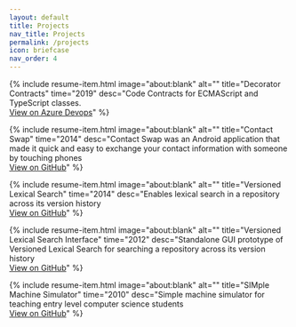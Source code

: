 ```yaml
---
layout: default
title: Projects
nav_title: Projects
permalink: /projects
icon: briefcase
nav_order: 4
---
```


{% include resume-item.html
  image="about:blank"
  alt=""
  title="Decorator Contracts"
  time="2019"
  desc="Code Contracts for ECMAScript and TypeScript classes.<br>
  <a href='https://dev.azure.com/thenewobjective/decorator-contracts' target='_blank'>View on Azure Devops</a>"
%}

{% include resume-item.html
  image="about:blank"
  alt=""
  title="Contact Swap"
  time="2014"
  desc="Contact Swap was an Android application that made it quick and easy to exchange your contact information with someone by touching phones<br>
  <a href='https://github.com/thenewobjective/contact-swap' target='_blank'>View on GitHub</a>"
%}

{% include resume-item.html
  image="about:blank"
  alt=""
  title="Versioned Lexical Search"
  time="2014"
  desc="Enables lexical search in a repository across its version history<br>
  <a href='https://github.com/thenewobjective/versioned-lexical-search' target='_blank'>View on GitHub</a>"
%}

{% include resume-item.html
  image="about:blank"
  alt=""
  title="Versioned Lexical Search Interface"
  time="2012"
  desc="Standalone GUI prototype of Versioned Lexical Search for searching a repository across its version history<br>
  <a href='https://github.com/thenewobjective/versioned-lexical-search-interface' target='_blank'>View on GitHub</a>"
%}

{% include resume-item.html
   image="about:blank"
   alt=""
   title="SIMple Machine Simulator"
   time="2010"
   desc="Simple machine simulator for teaching entry level computer science students<br>
   <a href='https://github.com/thenewobjective/sim-machine' target='_blank'>View on GitHub</a>"
%}
